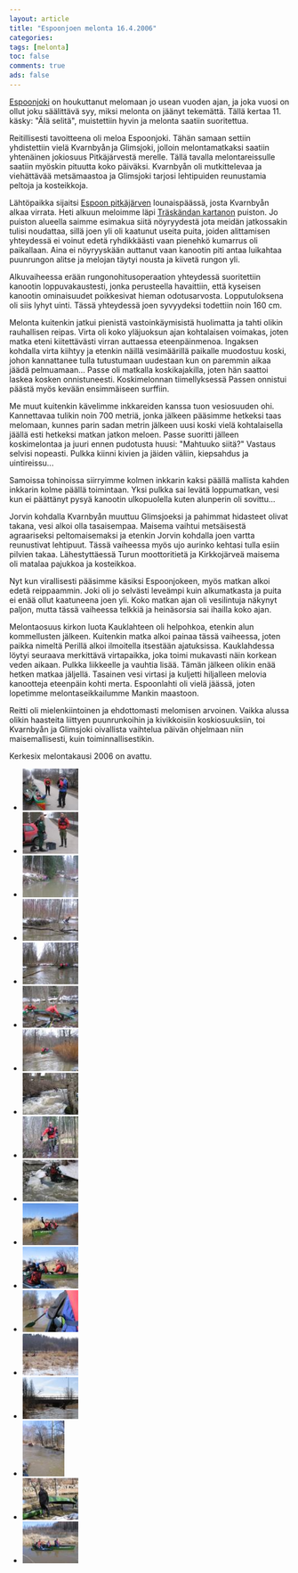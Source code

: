 ```yaml
---
layout: article 
title: "Espoonjoen melonta 16.4.2006" 
categories: 
tags: [melonta]
toc: false 
comments: true 
ads: false 
---
```


[Espoonjoki](http://koti.mbnet.fi/ugo/espoonkuvat/joki.html) on
houkuttanut melomaan jo usean vuoden ajan, ja joka vuosi on ollut joku
säälittävä syy, miksi melonta on jäänyt tekemättä. Tällä kertaa 11.
käsky: "Älä selitä", muistettiin hyvin ja melonta saatiin suoritettua.

Reitillisesti tavoitteena oli meloa Espoonjoki. Tähän samaan settiin
yhdistettiin vielä Kvarnbyån<span class="Apple-style-span"
style="font-size: 8px;"> </span>ja Glimsjoki, jolloin melontamatkaksi
saatiin yhtenäinen jokiosuus Pitkäjärvestä merelle. Tällä tavalla
melontareissulle saatiin myöskin pituutta koko päiväksi. Kvarnbyån oli
mutkittelevaa ja viehättävää metsämaastoa ja Glimsjoki tarjosi
lehtipuiden reunustamia peltoja ja kosteikkoja.

Lähtöpaikka sijaitsi [Espoon
pitkäjärven](http://www.nic.fi/~goz/espoonjarvet/pitk.htm)
lounaispäässä, josta Kvarnbyån alkaa virrata. Heti alkuun meloimme läpi
[Träskändan
kartanon](http://fi.wikipedia.org/wiki/Tr%C3%A4sk%C3%A4ndan_kartano) puiston.
Jo puiston alueella saimme esimakua siitä nöyryydestä jota meidän
jatkossakin tulisi noudattaa, sillä joen yli oli kaatunut useita puita,
joiden alittamisen yhteydessä ei voinut edetä ryhdikkäästi vaan pienehkö
kumarrus oli paikallaan. Aina ei nöyryyskään auttanut vaan kanootin piti
antaa luikahtaa puunrungon alitse ja melojan täytyi nousta ja kiivetä
rungon yli.

Alkuvaiheessa erään rungonohitusoperaation yhteydessä suoritettiin
kanootin loppuvakaustesti, jonka perusteella havaittiin, että kyseisen
kanootin ominaisuudet poikkesivat hieman odotusarvosta. Lopputuloksena
oli siis lyhyt uinti. Tässä yhteydessä joen syvyydeksi todettiin noin
160 cm.

Melonta kuitenkin jatkui pienistä vastoinkäymisistä huolimatta ja tahti
olikin rauhallisen reipas. Virta oli koko yläjuoksun ajan kohtalaisen
voimakas, joten matka eteni kiitettävästi virran auttaessa
eteenpäinmenoa. Ingaksen kohdalla virta kiihtyy ja etenkin näillä
vesimäärillä paikalle muodostuu koski, johon kannattanee tulla
tutustumaan uudestaan kun on paremmin aikaa jäädä pelmuamaan... Passe
oli matkalla koskikajakilla, joten hän saattoi laskea kosken
onnistuneesti. Koskimelonnan tiimellyksessä Passen onnistui päästä myös
kevään ensimmäiseen surffiin.

Me muut kuitenkin kävelimme inkkareiden kanssa tuon vesiosuuden ohi.
Kannettavaa tulikin noin 700 metriä, jonka jälkeen pääsimme hetkeksi
taas melomaan, kunnes parin sadan metrin jälkeen uusi koski vielä
kohtalaisella jäällä esti hetkeksi matkan jatkon meloen. Passe suoritti
jälleen koskimelontaa ja juuri ennen pudotusta huusi: "Mahtuuko siitä?"
Vastaus selvisi nopeasti. Pulkka kiinni kivien ja jäiden väliin,
kiepsahdus ja uintireissu...

Samoissa tohinoissa siirryimme kolmen inkkarin kaksi päällä mallista
kahden inkkarin kolme päällä toimintaan. Yksi pulkka sai levätä
loppumatkan, vesi kun ei päättänyt pysyä kanootin ulkopuolella kuten
alunperin oli sovittu...

Jorvin kohdalla Kvarnbyån muuttuu Glimsjoeksi ja pahimmat hidasteet
olivat takana, vesi alkoi olla tasaisempaa. Maisema vaihtui metsäisestä
agraariseksi peltomaisemaksi ja etenkin Jorvin kohdalla joen vartta
reunustivat lehtipuut. Tässä vaiheessa myös ujo aurinko kehtasi tulla
esiin pilvien takaa. Lähestyttäessä Turun moottoritietä ja Kirkkojärveä
maisema oli matalaa pajukkoa ja kosteikkoa.

Nyt kun virallisesti pääsimme käsiksi Espoonjokeen, myös matkan alkoi
edetä reippaammin. Joki oli jo selvästi leveämpi kuin alkumatkasta ja
puita ei enää ollut kaatuneena joen yli. Koko matkan ajan oli
vesilintuja näkynyt paljon, mutta tässä vaiheessa telkkiä ja heinäsorsia
sai ihailla koko ajan.

Melontaosuus kirkon luota Kauklahteen oli helpohkoa, etenkin alun
kommellusten jälkeen. Kuitenkin matka alkoi painaa tässä vaiheessa,
joten paikka nimeltä Perillä alkoi ilmoitella itsestään ajatuksissa.
Kauklahdessa löytyi seuraava merkittävä virtapaikka, joka toimi
mukavasti näin korkean veden aikaan. Pulkka liikkeelle ja vauhtia lisää.
Tämän jälkeen olikin enää hetken matkaa jäljellä. Tasainen vesi virtasi
ja kuljetti hiljalleen melovia kanootteja eteenpäin kohti merta.
Espoonlahti oli vielä jäässä, joten lopetimme melontaseikkailumme Mankin
maastoon.

Reitti oli mielenkiintoinen ja ehdottomasti melomisen arvoinen. Vaikka
alussa olikin haasteita liittyen puunrunkoihin ja kivikkoisiin
koskiosuuksiin, toi Kvarnbyån ja Glimsjoki oivallista vaihtelua päivän
ohjelmaan niin maisemallisesti, kuin toiminnallisestikin.

Kerkesix melontakausi 2006 on avattu.

<div class="image-gallery" markdown="1">

-   [![](/images/espoonjoen-melonta-16.4.2006/Thumbnails/melontaespoonjoki20060416_01b.jpg)](/images/espoonjoen-melonta-16.4.2006/melontaespoonjoki20060416_01b.jpg)
-   [![](/images/espoonjoen-melonta-16.4.2006/Thumbnails/melontaespoonjoki20060416_02b.jpg)](/images/espoonjoen-melonta-16.4.2006/melontaespoonjoki20060416_02b.jpg)
-   [![](/images/espoonjoen-melonta-16.4.2006/Thumbnails/melontaespoonjoki20060416_03b.jpg)](/images/espoonjoen-melonta-16.4.2006/melontaespoonjoki20060416_03b.jpg)
-   [![](/images/espoonjoen-melonta-16.4.2006/Thumbnails/melontaespoonjoki20060416_04b.jpg)](/images/espoonjoen-melonta-16.4.2006/melontaespoonjoki20060416_04b.jpg)
-   [![](/images/espoonjoen-melonta-16.4.2006/Thumbnails/melontaespoonjoki20060416_05b.jpg)](/images/espoonjoen-melonta-16.4.2006/melontaespoonjoki20060416_05b.jpg)
-   [![](/images/espoonjoen-melonta-16.4.2006/Thumbnails/melontaespoonjoki20060416_06b.jpg)](/images/espoonjoen-melonta-16.4.2006/melontaespoonjoki20060416_06b.jpg)
-   [![](/images/espoonjoen-melonta-16.4.2006/Thumbnails/melontaespoonjoki20060416_07b.jpg)](/images/espoonjoen-melonta-16.4.2006/melontaespoonjoki20060416_07b.jpg)
-   [![](/images/espoonjoen-melonta-16.4.2006/Thumbnails/melontaespoonjoki20060416_08b.jpg)](/images/espoonjoen-melonta-16.4.2006/melontaespoonjoki20060416_08b.jpg)
-   [![](/images/espoonjoen-melonta-16.4.2006/Thumbnails/melontaespoonjoki20060416_09b.jpg)](/images/espoonjoen-melonta-16.4.2006/melontaespoonjoki20060416_09b.jpg)
-   [![](/images/espoonjoen-melonta-16.4.2006/Thumbnails/melontaespoonjoki20060416_10b.jpg)](/images/espoonjoen-melonta-16.4.2006/melontaespoonjoki20060416_10b.jpg)
-   [![](/images/espoonjoen-melonta-16.4.2006/Thumbnails/melontaespoonjoki20060416_11b.jpg)](/images/espoonjoen-melonta-16.4.2006/melontaespoonjoki20060416_11b.jpg)
-   [![](/images/espoonjoen-melonta-16.4.2006/Thumbnails/melontaespoonjoki20060416_12b.jpg)](/images/espoonjoen-melonta-16.4.2006/melontaespoonjoki20060416_12b.jpg)
-   [![](/images/espoonjoen-melonta-16.4.2006/Thumbnails/melontaespoonjoki20060416_13b.jpg)](/images/espoonjoen-melonta-16.4.2006/melontaespoonjoki20060416_13b.jpg)
-   [![](/images/espoonjoen-melonta-16.4.2006/Thumbnails/melontaespoonjoki20060416_14b.jpg)](/images/espoonjoen-melonta-16.4.2006/melontaespoonjoki20060416_14b.jpg)
-   [![](/images/espoonjoen-melonta-16.4.2006/Thumbnails/melontaespoonjoki20060416_15b.jpg)](/images/espoonjoen-melonta-16.4.2006/melontaespoonjoki20060416_15b.jpg)
-   [![](/images/espoonjoen-melonta-16.4.2006/Thumbnails/melontaespoonjoki20060416_16b.jpg)](/images/espoonjoen-melonta-16.4.2006/melontaespoonjoki20060416_16b.jpg)
-   [![](/images/espoonjoen-melonta-16.4.2006/Thumbnails/melontaespoonjoki20060416_17b.jpg)](/images/espoonjoen-melonta-16.4.2006/melontaespoonjoki20060416_17b.jpg)
-   [![](/images/espoonjoen-melonta-16.4.2006/Thumbnails/melontaespoonjoki20060416_18b.jpg)](/images/espoonjoen-melonta-16.4.2006/melontaespoonjoki20060416_18b.jpg)

</div>
